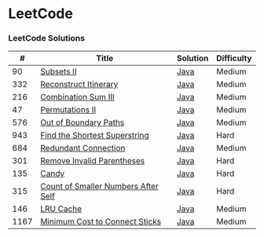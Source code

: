 LeetCode
========

### LeetCode Solutions


| # | Title | Solution | Difficulty |
|---| ----- | -------- | ---------- |
|90|[Subsets II](https://leetcode.com/problems/subsets-ii/) | [Java](./Solutions/90.java)|Medium|
|332|[Reconstruct Itinerary](https://leetcode.com/problems/reconstruct-itinerary/) | [Java](./Solutions/332.java)|Medium|
|216|[Combination Sum III](https://leetcode.com/problems/combination-sum-iii/submissions/) | [Java](./Solutions/216.java)|Medium|
|47|[Permutations II](https://leetcode.com/problems/permutations-ii/) | [Java](./Solutions/47.java)|Medium|
|576|[Out of Boundary Paths](https://leetcode.com/problems/out-of-boundary-paths/) | [Java](./Solutions/576.java)|Medium|
|943|[Find the Shortest Superstring](https://leetcode.com/problems/find-the-shortest-superstring/) | [Java](./Solutions/943.java)|Hard|
|684|[Redundant Connection](https://leetcode.com/problems/redundant-connection/) | [Java](./Solutions/684.java)|Medium|
|301|[Remove Invalid Parentheses](https://leetcode.com/problems/remove-invalid-parentheses/) | [Java](./Solutions/301.java)|Hard|
|135|[Candy](https://leetcode.com/problems/candy/) | [Java](./Solutions/135.java)|Hard|
|315|[Count of Smaller Numbers After Self](https://leetcode.com/problems/count-of-smaller-numbers-after-self/) | [Java](./Solutions/135.java)|Hard|
|146|[LRU Cache](https://leetcode.com/problems/lru-cache/) | [Java](./Solutions/146.java)|Medium|
|1167|[Minimum Cost to Connect Sticks](https://leetcode.com/problems/minimum-cost-to-connect-sticks/) | [Java](./Solutions/1167.java)|Medium|